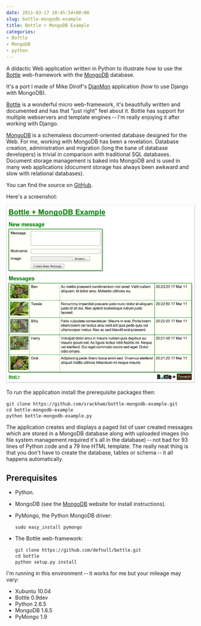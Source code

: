 ```yaml
---
date: 2011-03-17 10:45:54+00:00
slug: bottle-mongodb-example
title: Bottle + MongoDB Example
categories:
- Bottle
- MongoDB
- python
---
```


A didactic Web application written in Python to illustrate how to use the [Bottle](http://bottlepy.org/) web-framework with the [MongoDB](http://www.mongodb.org) database.

It's a port I made of Mike Dirolf's [DjanMon](https://github.com/mdirolf/djanMon) application (how to use Django with MongoDB).

<!--more-->

[Bottle](http://bottlepy.org/) is a wonderful micro web-framework, it's beautifully written and documented and has that "just right" feel about it.  Bottle has support for multiple webservers and template engines -- I'm really enjoying it after working with Django.

[MongoDB](http://www.mongodb.org) is a schemaless document-oriented database designed for the Web.  For me, working with MongoDB has been a revelation. Database creation, administration and migration (long the bane of database developers) is trivial in comparison with traditional SQL databases.  Document storage management is baked into MongoDB and is used in many web applications (document storage has always been awkward and slow with relational databases).

You can find the source on [GitHub](https://github.com/srackham/bottle-mongodb-example).

Here's a screenshot:

![bottle-mongodb-example.png](./images/bottle-mongodb-example.png)

To run the application install the prerequisite packages then:
    
    git clone https://github.com/srackham/bottle-mongodb-example.git
    cd bottle-mongodb-example
    python bottle-mongodb-example.py


 

The application creates and displays a paged list of user created messages which are stored in a MongoDB database along with uploaded images (no file system management required it's all in the database) -- not bad for 93 lines of Python code and a 79 line HTML template.  The really neat thing is that you don't have to create the database, tables or schema -- it all happens automatically.



## Prerequisites

  * Python. 
  * MongoDB (see the [MongoDB](http://www.mongodb.org/) website for install instructions). 
  * PyMongo, the Python MongoDB driver:
    
        sudo easy_install pymongo


 
  * The Bottle web-framework:
    
        git clone https://github.com/defnull/bottle.git
        cd bottle
        python setup.py install


 

I'm running in this environment -- it works for me but your mileage may vary:

  * Xubuntu 10.04 
  * Bottle 0.9dev 
  * Python 2.6.5 
  * MongoDB 1.6.5 
  * PyMongo 1.9 
